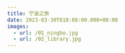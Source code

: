 ```yaml
---
title: 宁波之旅
date: 2023-03-30T018:08:00.000+08:00
images:
  - url: /01_ningbo.jpg
  - url: /02_library.jpg
---
```

